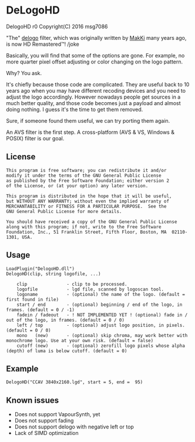 # DeLogoHD

DelogoHD r0 Copyright(C) 2016 msg7086

"The" [delogo](https://github.com/makiuchi-d/delogo-avisynth) filter, which was originally written by [MakKi](https://github.com/makiuchi-d) many years ago, is now HD Remastered™! /joke

Basically, you will find that some of the options are gone. For example, no more quarter pixel offset adjusting or color changing on the logo pattern.

Why? You ask.

It's chiefly because those code are complicated. They are useful back to 10 years ago when you may have different recoding devices and you need to adjust the logo accordingly. However nowadays people get sources in a much better quality, and those code becomes just a payload and almost doing nothing. I guess it's the time to get them removed.

Sure, if someone found them useful, we can try porting them again.

An AVS filter is the first step. A cross-platform (AVS & VS, Windows & POSIX) filter is our goal.

## License 

    This program is free software; you can redistribute it and/or
    modify it under the terms of the GNU General Public License
    as published by the Free Software Foundation; either version 2
    of the License, or (at your option) any later version.

    This program is distributed in the hope that it will be useful,
    but WITHOUT ANY WARRANTY; without even the implied warranty of
    MERCHANTABILITY or FITNESS FOR A PARTICULAR PURPOSE.  See the
    GNU General Public License for more details.

    You should have received a copy of the GNU General Public License
    along with this program; if not, write to the Free Software
    Foundation, Inc., 51 Franklin Street, Fifth Floor, Boston, MA  02110-1301, USA.

## Usage

```
LoadPlugin("DelogoHD.dll")
DelogoHD(clip, string logofile, ...)

    clip               - clip to be processed.
    logofile           - lgd file, scanned by logoscan tool.
    logoname           - (optional) the name of the logo. (default = first found in file)
    start / end        - (optional) beginning / end of the logo, in frames. (default = 0 / -1)
    fadein / fadeout   - ! NOT IMPLEMENTED YET ! (optional) fade in / out of the logo, in frames. (default = 0 / 0)
    left / top         - (optional) adjust logo position, in pixels. (default = 0 / 0)
    mono   (new)       - (optional) skip chroma, may work better with monochrome logo. Use at your own risk. (default = false)
    cutoff (new)       - (optional) zerofill logo pixels whose alpha (depth) of luma is below cutoff. (default = 0)
```

## Example

```
DelogoHD("CCAV 3840x2160.lgd", start = 5, end =  95)
```

## Known issues

* Does not support VapourSynth, yet
* Does not support fading
* Does not support delogo with negative left or top
* Lack of SIMD optimization